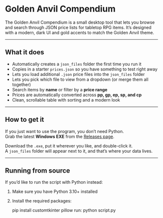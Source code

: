 # Golden Anvil Compendium

The Golden Anvil Compendium is a small desktop tool that lets you browse and search through JSON price lists for tabletop RPG items. It’s designed with a modern, dark UI and gold accents to match the Golden Anvil theme.

---

## What it does

- Automatically creates a `json_files` folder the first time you run it  
- Copies in a starter `prices.json` so you have something to test right away  
- Lets you load additional `.json` price files into the `json_files` folder  
- Lets you pick which file to view from a dropdown (or merge them all together)  
- Search items by **name** or filter by a **price range**  
- Prices are automatically converted across **pp, gp, ep, sp, and cp**  
- Clean, scrollable table with sorting and a modern look

---

## How to get it

If you just want to use the program, you don’t need Python.  
Grab the latest **Windows EXE** from the [Releases page](../../releases).  

Download the `.exe`, put it wherever you like, and double-click it.  
A `json_files` folder will appear next to it, and that’s where your data lives.  

---

## Running from source

If you’d like to run the script with Python instead:

1. Make sure you have Python 3.10+ installed  
2. Install the required packages:

   
   pip install customtkinter pillow
   run: python script.py
